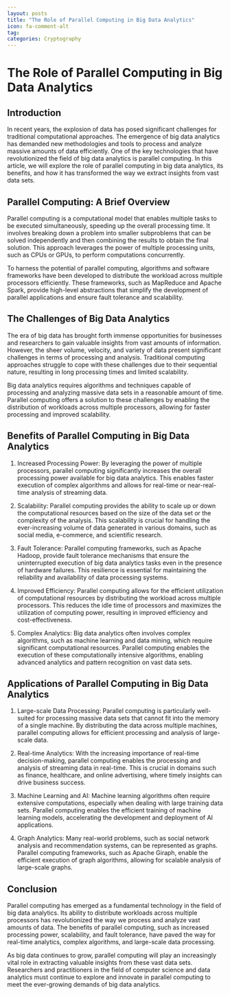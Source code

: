 ```yaml
---
layout: posts
title: "The Role of Parallel Computing in Big Data Analytics"
icon: fa-comment-alt
tag:      
categories: Cryptography
---
```



# The Role of Parallel Computing in Big Data Analytics

## Introduction

In recent years, the explosion of data has posed significant challenges for traditional computational approaches. The emergence of big data analytics has demanded new methodologies and tools to process and analyze massive amounts of data efficiently. One of the key technologies that have revolutionized the field of big data analytics is parallel computing. In this article, we will explore the role of parallel computing in big data analytics, its benefits, and how it has transformed the way we extract insights from vast data sets.

## Parallel Computing: A Brief Overview

Parallel computing is a computational model that enables multiple tasks to be executed simultaneously, speeding up the overall processing time. It involves breaking down a problem into smaller subproblems that can be solved independently and then combining the results to obtain the final solution. This approach leverages the power of multiple processing units, such as CPUs or GPUs, to perform computations concurrently.

To harness the potential of parallel computing, algorithms and software frameworks have been developed to distribute the workload across multiple processors efficiently. These frameworks, such as MapReduce and Apache Spark, provide high-level abstractions that simplify the development of parallel applications and ensure fault tolerance and scalability.

## The Challenges of Big Data Analytics

The era of big data has brought forth immense opportunities for businesses and researchers to gain valuable insights from vast amounts of information. However, the sheer volume, velocity, and variety of data present significant challenges in terms of processing and analysis. Traditional computing approaches struggle to cope with these challenges due to their sequential nature, resulting in long processing times and limited scalability.

Big data analytics requires algorithms and techniques capable of processing and analyzing massive data sets in a reasonable amount of time. Parallel computing offers a solution to these challenges by enabling the distribution of workloads across multiple processors, allowing for faster processing and improved scalability.

## Benefits of Parallel Computing in Big Data Analytics

1. Increased Processing Power: By leveraging the power of multiple processors, parallel computing significantly increases the overall processing power available for big data analytics. This enables faster execution of complex algorithms and allows for real-time or near-real-time analysis of streaming data.

2. Scalability: Parallel computing provides the ability to scale up or down the computational resources based on the size of the data set or the complexity of the analysis. This scalability is crucial for handling the ever-increasing volume of data generated in various domains, such as social media, e-commerce, and scientific research.

3. Fault Tolerance: Parallel computing frameworks, such as Apache Hadoop, provide fault tolerance mechanisms that ensure the uninterrupted execution of big data analytics tasks even in the presence of hardware failures. This resilience is essential for maintaining the reliability and availability of data processing systems.

4. Improved Efficiency: Parallel computing allows for the efficient utilization of computational resources by distributing the workload across multiple processors. This reduces the idle time of processors and maximizes the utilization of computing power, resulting in improved efficiency and cost-effectiveness.

5. Complex Analytics: Big data analytics often involves complex algorithms, such as machine learning and data mining, which require significant computational resources. Parallel computing enables the execution of these computationally intensive algorithms, enabling advanced analytics and pattern recognition on vast data sets.

## Applications of Parallel Computing in Big Data Analytics

1. Large-scale Data Processing: Parallel computing is particularly well-suited for processing massive data sets that cannot fit into the memory of a single machine. By distributing the data across multiple machines, parallel computing allows for efficient processing and analysis of large-scale data.

2. Real-time Analytics: With the increasing importance of real-time decision-making, parallel computing enables the processing and analysis of streaming data in real-time. This is crucial in domains such as finance, healthcare, and online advertising, where timely insights can drive business success.

3. Machine Learning and AI: Machine learning algorithms often require extensive computations, especially when dealing with large training data sets. Parallel computing enables the efficient training of machine learning models, accelerating the development and deployment of AI applications.

4. Graph Analytics: Many real-world problems, such as social network analysis and recommendation systems, can be represented as graphs. Parallel computing frameworks, such as Apache Giraph, enable the efficient execution of graph algorithms, allowing for scalable analysis of large-scale graphs.

## Conclusion

Parallel computing has emerged as a fundamental technology in the field of big data analytics. Its ability to distribute workloads across multiple processors has revolutionized the way we process and analyze vast amounts of data. The benefits of parallel computing, such as increased processing power, scalability, and fault tolerance, have paved the way for real-time analytics, complex algorithms, and large-scale data processing.

As big data continues to grow, parallel computing will play an increasingly vital role in extracting valuable insights from these vast data sets. Researchers and practitioners in the field of computer science and data analytics must continue to explore and innovate in parallel computing to meet the ever-growing demands of big data analytics.